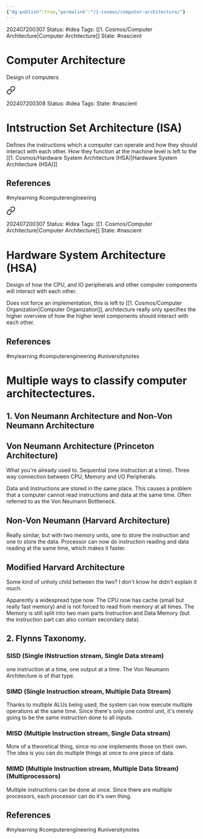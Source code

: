 ```yaml
---
{"dg-publish":true,"permalink":"/1-cosmos/computer-architecture/"}
---
```


202407200307
Status: #idea
Tags: [[1. Cosmos/Computer Architecture\|Computer Architecture]]
State: #nascient
# Computer Architecture
Design of computers


<div class="transclusion internal-embed is-loaded"><a class="markdown-embed-link" href="/1-cosmos/intstruction-set-architecture-isa/" aria-label="Open link"><svg xmlns="http://www.w3.org/2000/svg" width="24" height="24" viewBox="0 0 24 24" fill="none" stroke="currentColor" stroke-width="2" stroke-linecap="round" stroke-linejoin="round" class="svg-icon lucide-link"><path d="M10 13a5 5 0 0 0 7.54.54l3-3a5 5 0 0 0-7.07-7.07l-1.72 1.71"></path><path d="M14 11a5 5 0 0 0-7.54-.54l-3 3a5 5 0 0 0 7.07 7.07l1.71-1.71"></path></svg></a><div class="markdown-embed">





202407200308
Status: #idea
Tags: 
State: #nascient
# Intstruction Set Architecture (ISA)

Defines the instructions which a computer can operate and how they should interact with each other. How they function at the machine level is left to the [[1. Cosmos/Hardware System Architecture (HSA)\|Hardware System Architecture (HSA)]]

## References


#mylearning #computerengineering

</div></div>



<div class="transclusion internal-embed is-loaded"><a class="markdown-embed-link" href="/1-cosmos/hardware-system-architecture-hsa/" aria-label="Open link"><svg xmlns="http://www.w3.org/2000/svg" width="24" height="24" viewBox="0 0 24 24" fill="none" stroke="currentColor" stroke-width="2" stroke-linecap="round" stroke-linejoin="round" class="svg-icon lucide-link"><path d="M10 13a5 5 0 0 0 7.54.54l3-3a5 5 0 0 0-7.07-7.07l-1.72 1.71"></path><path d="M14 11a5 5 0 0 0-7.54-.54l-3 3a5 5 0 0 0 7.07 7.07l1.71-1.71"></path></svg></a><div class="markdown-embed">




202407200307
Status: #idea
Tags: [[1. Cosmos/Computer Architecture\|Computer Architecture]]
State: #nascient
# Hardware System Architecture (HSA)

Design of how the CPU, and IO peripherals and other computer components will interact with each other.

Does not force an implementation, this is left to [[1. Cosmos/Computer Organization\|Computer Organization]], architecture really only specifies the higher overview of how the higher level components should interact with each other.

## References


#mylearning #computerengineering #universitynotes

</div></div>


# Multiple ways to classify computer architectectures.
## 1. Von Neumann Architecture and Non-Von Neumann Architecture

## Von Neumann Architecture (Princeton Architecture)
What you're already used to. 
Sequential (one instruction at a time). Three way connection between CPU, Memory and I/O Peripherals. 

Data and Instructions are stored in the same place. This causes a problem that a computer cannot read instructions and data at the same time. Often referred to as the Von Neumann Bottleneck.

## Non-Von Neumann (Harvard Architecture)
Really similar, but with two memory units, one to store the instruction and one to store the data. Processor can now do instruction reading and data reading at the same time, which makes it faster.


## Modified Harvard Architecture
Some kind of unholy child between the two? I don't know he didn't explain it much.

Apparently a widespread type now. The CPU now has cache (small but really fast memory) and is not forced to read from memory at all times. The Memory is still split into two main parts Instruction and Data Memory (but the instruction part can also contain secondary data).

## 2. Flynns Taxonomy.
### SISD (Single INstruction stream, Single Data stream)
one instruction at a time, one output at a time. The Von Neumann Architecture is of that type.
### SIMD (Single Instruction stream, Multiple Data Stream)
Thanks to multiple ALUs being used, the system can now execute multiple operations at the same time. Since there's only one control unit, it's merely going to be the same instruction done to all inputs.

### MISD (Multiple Instruction stream, Single Data stream)
More of a theoretical thing, since no one implements those on their own. The idea is you can do multiple things at once to one piece of data.

### MIMD (Multiple Instruction stream, Multiple Data Stream) (Multiprocessors)
Multiple instructions can be done at once. Since there are multiple processors, each processor can do it's own thing.



## References


#mylearning #computerengineering #universitynotes